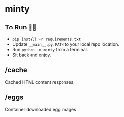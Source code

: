 # minty

## To Run 🏃‍♂️
- `pip install -r requirements.txt`
- Update `__main__.py.PATH` to your local repo location.
- Run `python -m minty` from a terminal.
- Sit back and enjoy. 

## /cache
Cached HTML content responses.

## /eggs
Container downloaded egg images
